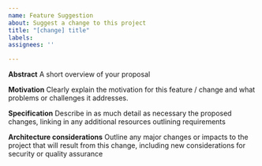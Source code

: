 ```yaml
---
name: Feature Suggestion
about: Suggest a change to this project
title: "[change] title"
labels: 
assignees: ''

---
```

**Abstract**
A short overview of your proposal

**Motivation**
Clearly explain the motivation for this feature / change and what problems or challenges it addresses.

**Specification**
Describe in as much detail as necessary the proposed changes, linking in any additional resources outlining requirements

**Architecture considerations**
Outline any major changes or impacts to the project that will result from this change, including new considerations for security or quality assurance
